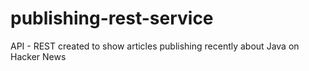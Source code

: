 # publishing-rest-service
API - REST created to show articles publishing recently about Java on Hacker News
